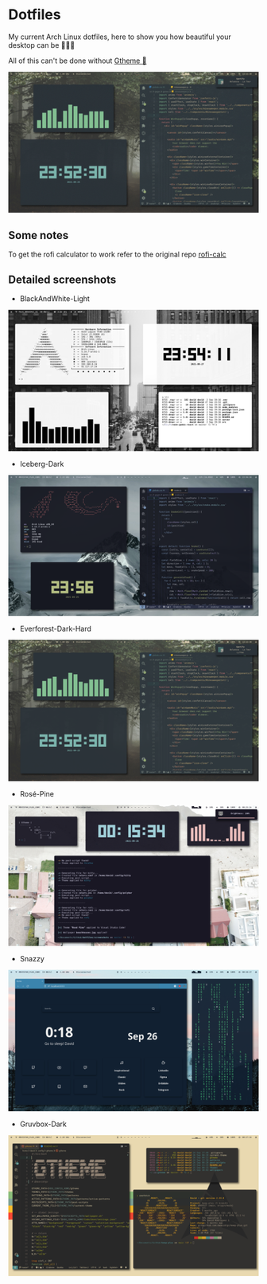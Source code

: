 # Dotfiles 

My current Arch Linux dotfiles, here to show you how beautiful your desktop can be 🙆🏻‍♂️

All of this can't be done without [Gtheme 🎨](https://github.com/daavidrgz/gtheme/)

![Gif](screenshots/gif.gif)


## Some notes

To get the rofi calculator to work refer to the original repo [rofi-calc](https://github.com/svenstaro/rofi-calc)


## Detailed screenshots 

* BlackAndWhite-Light

![BlackAndWhite-Light](screenshots/scr6.png)

* Iceberg-Dark

![Iceberg-Dark](screenshots/scr2.png)

* Everforest-Dark-Hard

![Everforest-Dark](screenshots/scr1.png)

* Rosé-Pine

![Rosé-Pine](screenshots/scr3.png)

* Snazzy

![Firefox with Snazzy](screenshots/scr4.png)

* Gruvbox-Dark

![Gruvbox-Dark](screenshots/scr5.png)
